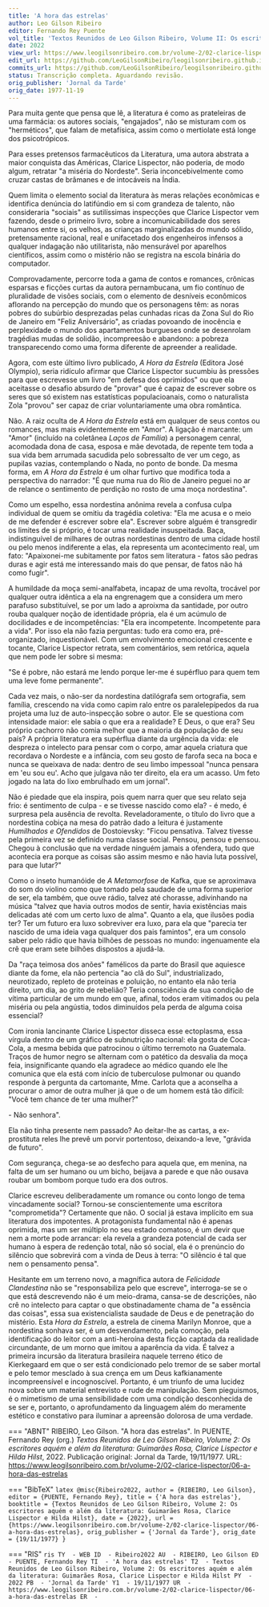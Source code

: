 ```yaml
---
title: 'A hora das estrelas'
author: Leo Gilson Ribeiro
editor: Fernando Rey Puente
vol_title: 'Textos Reunidos de Leo Gilson Ribeiro, Volume II: Os escritores aquém e além da literatura: Guimarães Rosa, Clarice Lispector e Hilda Hilst'
date: 2022
view_url: https://www.leogilsonribeiro.com.br/volume-2/02-clarice-lispector/06-a-hora-das-estrelas
edit_url: https://github.com/LeoGilsonRibeiro/leogilsonribeiro.github.io/edit/main/docs/markdown/volume-2/02-clarice-lispector/06-a-hora-das-estrelas.md
commits_url: https://github.com/LeoGilsonRibeiro/leogilsonribeiro.github.io/commits/main/docs/markdown/volume-2/02-clarice-lispector/06-a-hora-das-estrelas.md
status: Transcrição completa. Aguardando revisão.
orig_publisher: 'Jornal da Tarde'
orig_date: 1977-11-19
---
```


Para muita gente que pensa que lê, a literatura é como as prateleiras de uma farmácia: os autores sociais, "engajados", não se misturam com os "herméticos", que falam de metafísica, assim como o mertiolate está longe dos psicotrópicos.

Para esses pretensos farmacêuticos da Literatura, uma autora abstrata a maior conquista das Américas, Clarice Lispector, não poderia, de modo algum, retratar "a miséria do Nordeste". Seria inconcebivelmente como cruzar castas de brâmanes e de intocáveis na Índia.

Quem limita o elemento social da literatura às meras relações econômicas e identifica denúncia do latifúndio em si com grandeza de talento, não consideraria "sociais" as sutilíssimas inspecções que Clarice Lispector vem fazendo, desde o primeiro livro, sobre a incomunicabilidade dos seres humanos entre si, os velhos, as crianças marginalizadas do mundo sólido, pretensamente racional, real e unifacetado dos engenheiros infensos a qualquer indagação não utilitarista, não mensurável por aparelhos científicos, assim como o mistério não se registra na escola binária do computador.

Comprovadamente, percorre toda a gama de contos e romances, crônicas esparsas e ficções curtas da autora pernambucana, um fio contínuo de pluralidade de visões sociais, com o elemento de desníveis econômicos aflorando na percepção do mundo que os personagens têm: as noras pobres do subúrbio desprezadas pelas cunhadas ricas da Zona Sul do Rio de Janeiro em "Feliz Aniversário", as criadas povoando de inocência e perplexidade o mundo dos apartamentos burgueses onde se desenrolam tragédias mudas de solidão, incompreesão e abandono: a pobreza transparecendo como uma forma diferente de apreender a realidade.

Agora, com este último livro publicado, *A Hora da Estrela* (Editora José Olympio), seria ridículo afirmar que Clarice Lispector sucumbiu às pressões para que escrevesse um livro "em defesa dos oprimidos" ou que ela aceitasse o desafio absurdo de "provar" que é capaz de escrever sobre os seres que só existem nas estatísticas populacioanais, como o naturalista Zola "provou" ser capaz de criar voluntariamente uma obra romântica.

Não. A raiz oculta de *A Hora da Estrela* está em qualquer de seus contos ou romances, mas mais evidentemente em "Amor". A ligação é marcante: um "Amor" (incluído na coletânea *Laços de Família*) a personagem cenral, acomodada dona de casa, esposa e mãe devotada, de repente tem toda a sua vida bem arrumada sacudida pelo sobressalto de ver um cego, as pupilas vazias, contemplando o Nada, no ponto de bonde. Da mesma forma, em *A Hora da Estrela* é um olhar furtivo que modifica toda a perspectiva do narrador: "É que numa rua do Rio de Janeiro peguei no ar de relance o sentimento de perdição no rosto de uma moça nordestina".

Como um espelho, essa nordestina anônima revela a confusa culpa individual de quem se omitiu da tragédia coletiva: "Ela me acusa e o meio de me defender é escrever sobre ela". Escrever sobre alguém é transgredir os limites de si próprio, é tocar uma realidade insuspeitada. Baça, indistinguível de milhares de outras nordestinas dentro de uma cidade hostil ou pelo menos indiferente a elas, ela representa um acontecimento real, um fato: "Apaixonei-me subitamente por fatos sem literatura - fatos são pedras duras e agir está me interessando mais do que pensar, de fatos não há como fugir".

A humildade da moça semi-analfabeta, incapaz de uma revolta, trocável por qualquer outra idêntica a ela na engrenagem que a considera um mero parafuso substituível, se por um lado a aproixma da santidade, por outro rouba qualquer noção de identidade própria, ela é um acúmulo de docilidades e de incompetências: "Ela era incompetente. Incompetente para a vida". Por isso ela não fazia perguntas: tudo era como era, pré-organizado, inquestionável. Com um envolvimento emocional crescente e tocante, Clarice Lispector retrata, sem comentários, sem retórica, aquela que nem pode ler sobre si mesma:

"Se é pobre, não estará me lendo porque ler-me é supérfluo para quem tem uma leve fome permanente".

Cada vez mais, o não-ser da nordestina datilógrafa sem ortografia, sem família, crescendo na vida como capim ralo entre os paralelepípedos da rua projeta uma luz de auto-inspecção sobre o autor. Ele se questiona com intensidade maior: ele sabia o que era a realidade? E Deus, o que era? Seu próprio cachorro não comia melhor que a maioria da população de seu país? A própria literatura era supérflua diante da urgência da vida: ele despreza o intelecto para pensar com o corpo, amar aquela criatura que recordava o Nordeste e a infância, com seu gosto de farofa seca na boca e nunca se queixava de nada: dentro de seu limbo impessoal "nunca pensara em 'eu sou eu'. Acho que julgava não ter direito, ela era um acasso. Um feto jogado na lata do lixo embrulhado em um jornal".

Não é piedade que ela inspira, pois quem narra quer que seu relato seja frio: é sentimento de culpa - e se tivesse nascido como ela? - é medo, é surpresa pela ausência de revolta. Reveladoramente, o título do livro que a nordestina cobiça na mesa do patrão dado a leitura é justamente *Humilhados e Ofendidos* de Dostoievsky: "Ficou pensativa. Talvez tivesse pela primeira vez se definido numa classe social. Pensou, pensou e pensou. Chegou à conclusão que na verdade ninguém jamais a ofendera, tudo que acontecia era porque as coisas são assim mesmo e não havia luta possível, para que lutar?"

Como o inseto humanóide de *A Metamorfose* de Kafka, que se aproximava do som do violino como que tomado pela saudade de uma forma superior de ser, ela também, que ouve rádio, talvez até chorasse, adivinhando na música "talvez que havia outros modos de sentir, havia existências mais delicadas até com um certo luxo de alma". Quanto a ela, que ilusões podia ter? Ter um futuro era luxo sobreviver era luxo, para ela que "parecia ter nascido de uma ideia vaga qualquer dos pais famintos", era um consolo saber pelo rádio que havia bilhões de pessoas no mundo: ingenuamente ela crê que eram sete bilhões dispostos a ajudá-la.

Da "raça teimosa dos anões" famélicos da parte do Brasil que aquiesce diante da fome, ela não pertencia "ao clã do Sul", industrializado, neurotizado, repleto de proteínas e poluição, no entanto ela não teria direito, um dia, ao grito de rebelião? Teria consciência de sua condição de vítima particular de um mundo em que, afinal, todos eram vitimados ou pela miséria ou pela angústia, todos diminuídos pela perda de alguma coisa essencial?

Com ironia lancinante Clarice Lispector disseca esse ectoplasma, essa vírgula dentro de um gráfico de subnutrição nacional: ela gosta de Coca-Cola, a mesma bebida que patrocinou o último terremoto na Guatemala. Traços de humor negro se alternam com o patético da desvalia da moça feia, insignificante quando ela agradece ao médico quando ele lhe comunica que ela está com início de tuberculose pulmonar ou quando responde à pergunta da cartomante, Mme. Carlota que a aconselha a procurar o amor de outra mulher já que o de um homem está tão difícil: "Você tem chance de ter uma mulher?"

\- Não senhora".

Ela não tinha presente nem passado? Ao deitar-lhe as cartas, a ex-prostituta reles lhe prevê um porvir portentoso, deixando-a leve, "grávida de futuro".

Com segurança, chega-se ao desfecho para aquela que, em menina, na falta de um ser humano ou um bicho, beijava a parede e que não ousava roubar um bombom porque tudo era dos outros.

Clarice escreveu deliberadamente um romance ou conto longo de tema vincadamente social? Tornou-se conscientemente uma escritora "comprometida"? Certamente que não. O social já estava implícito em sua literatura dos impotentes. A protagonista fundamental não é apenas oprimida, mas um ser múltiplo no seu estado comatoso, é um devir que nem a morte pode arrancar: ela revela a grandeza potencial de cada ser humano à espera de redenção total, não só social, ela é o prenúncio do silêncio que sobrevirá com a vinda de Deus à terra: "O silêncio é tal que nem o pensamento pensa".

Hesitante em um terreno novo, a magnífica autora de *Felicidade Clandestina* não se "responsabiliza pelo que escreve", interroga-se se o que está descrevendo não é um meio-drama, cansa-se de descrições, não crê no intelecto para captar o que obstinadamente chama de "a essência das coisas", essa sua existencialista saudade de Deus e de penetração do mistério. Esta *Hora da Estrela*, a estrela de cinema Marilyn Monroe, que a nordestina sonhava ser, é um desvendamento, pela comoção, pela identificação do leitor com a anti-heroína desta ficção captada da realidade circundante, de um morno que imitou a aparência da vida. É talvez a primeira incursão da literatura brasileira naquele terreno ético de Kierkegaard em que o ser está condicionado pelo tremor de se saber mortal e pelo temor mesclado à sua crença em um Deus kafkianamente incompreensível e incognoscível. Portanto, é um triunfo de uma lucidez nova sobre um material entrevisto e rude de manipulação. Sem pieguismos, é o mimetismo de uma sensibilidade com uma condição desconhecida de se ser e, portanto, o aprofundamento da linguagem além do meramente estético e constativo para iluminar a apreensão dolorosa de uma verdade.


=== "ABNT"
    RIBEIRO, Leo Gilson. "A hora das estrelas". In PUENTE, Fernando Rey (org.) <em>Textos Reunidos de Leo Gilson Ribeiro, Volume 2: Os escritores aquém e além da literatura: Guimarães Rosa, Clarice Lispector e Hilda Hilst</em>, 2022. Publicação original: Jornal da Tarde, 19/11/1977. URL: <a href="stable_url">https://www.leogilsonribeiro.com.br/volume-2/02-clarice-lispector/06-a-hora-das-estrelas</a>

=== "BibTeX"
    ```latex
    @misc{Ribeiro2022,
    author = {RIBEIRO, Leo Gilson},
    editor = {PUENTE, Fernando Rey},
    title = {'A hora das estrelas'},
    booktitle = {Textos Reunidos de Leo Gilson Ribeiro, Volume 2: Os escritores aquém e além da literatura: Guimarães Rosa, Clarice Lispector e Hilda Hilst},
    date = {2022},
    url = {https://www.leogilsonribeiro.com.br/volume-2/02-clarice-lispector/06-a-hora-das-estrelas},
    orig_publisher = {'Jornal da Tarde'},
    orig_date = {19/11/1977}
    }
    ```

=== "RIS"
    ```ris
    TY  - WEB
    ID  - Ribeiro2022
    AU  - RIBEIRO, Leo Gilson
    ED  - PUENTE, Fernando Rey
    TI  - 'A hora das estrelas'
    T2  - Textos Reunidos de Leo Gilson Ribeiro, Volume 2: Os escritores aquém e além da literatura: Guimarães Rosa, Clarice Lispector e Hilda Hilst
    PY  - 2022
    PB  - 'Jornal da Tarde'
    Y1  - 19/11/1977
    UR  - https://www.leogilsonribeiro.com.br/volume-2/02-clarice-lispector/06-a-hora-das-estrelas
    ER  - 
    ```
